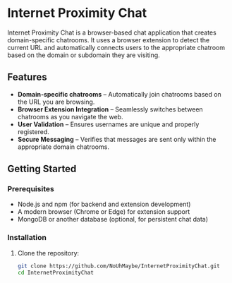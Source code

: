 # Internet Proximity Chat

Internet Proximity Chat is a browser-based chat application that creates domain-specific chatrooms. It uses a browser extension to detect the current URL and automatically connects users to the appropriate chatroom based on the domain or subdomain they are visiting.

## Features

-  **Domain-specific chatrooms** – Automatically join chatrooms based on the URL you are browsing.
-  **Browser Extension Integration** – Seamlessly switches between chatrooms as you navigate the web.
-  **User Validation** – Ensures usernames are unique and properly registered.
-  **Secure Messaging** – Verifies that messages are sent only within the appropriate domain chatrooms.

## Getting Started

### Prerequisites

- Node.js and npm (for backend and extension development)
- A modern browser (Chrome or Edge) for extension support
- MongoDB or another database (optional, for persistent chat data)

### Installation

1. Clone the repository:

   ```bash
   git clone https://github.com/NoUhMaybe/InternetProximityChat.git
   cd InternetProximityChat
